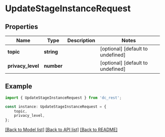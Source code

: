 # UpdateStageInstanceRequest


## Properties

Name | Type | Description | Notes
------------ | ------------- | ------------- | -------------
**topic** | **string** |  | [optional] [default to undefined]
**privacy_level** | **number** |  | [optional] [default to undefined]

## Example

```typescript
import { UpdateStageInstanceRequest } from 'dc_rest';

const instance: UpdateStageInstanceRequest = {
    topic,
    privacy_level,
};
```

[[Back to Model list]](../README.md#documentation-for-models) [[Back to API list]](../README.md#documentation-for-api-endpoints) [[Back to README]](../README.md)

